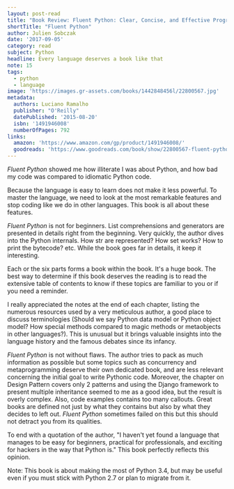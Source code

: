 ```yaml
---
layout: post-read
title: "Book Review: Fluent Python: Clear, Concise, and Effective Programming"
shortTitle: "Fluent Python"
author: Julien Sobczak
date: '2017-09-05'
category: read
subject: Python
headline: Every language deserves a book like that
note: 15
tags:
  - python
  - language
image: 'https://images.gr-assets.com/books/1442848456l/22800567.jpg'
metadata:
  authors: Luciano Ramalho
  publisher: "O'Reilly"
  datePublished: '2015-08-20'
  isbn: '1491946008'
  numberOfPages: 792
links:
  amazon: 'https://www.amazon.com/gp/product/1491946008/'
  goodreads: 'https://www.goodreads.com/book/show/22800567-fluent-python'
---
```


*Fluent Python* showed me how illiterate I was about Python, and how bad my code was compared to idiomatic Python code.

Because the language is easy to learn does not make it less powerful. To master the language, we need to look at the most remarkable features and stop coding like we do in other languages. This book is all about these features.

*Fluent Python* is not for beginners. List comprehensions and generators are presented in details right from the beginning. Very quickly, the author dives into the Python internals. How str are represented? How set works? How to print the bytecode? etc. While the book goes far in details, it keep it interesting.

Each or the six parts forms a book within the book. It's a huge book. The best way to determine if this book deserves the reading is to read the extensive table of contents to know if these topics are familiar to you or if you need a reminder.

I really appreciated the notes at the end of each chapter, listing the numerous resources used by a very meticulous author, a good place to discuss terminologies (Should we say Python data model or Python object model? How special methods compared to magic methods or metaobjects in other languages?). This is unusual but it brings valuable insights into the language history and the famous debates since its infancy.

*Fluent Python* is not without flaws. The author tries to pack as much information as possible but some topics such as concurrency and metaprogramming deserve their own dedicated book, and are less relevant concerning the initial goal to write Pythonic code. Moreover, the chapter on Design Pattern covers only 2 patterns and using the Django framework to present multiple inheritance seemed to me as a good idea, but the result is overly complex. Also, code examples contains too many callouts. Great books are defined not just by what they contains but also by what they decides to left out. *Fluent Python* sometimes failed on this but this should not detract you from its qualities.

To end with a quotation of the author, "I haven't yet found a language that manages to be easy for beginners, practical for professionals, and exciting for hackers in the way that Python is." This book perfectly reflects this opinion.

Note: This book is about making the most of Python 3.4, but may be useful even if you must stick with Python 2.7 or plan to migrate from it.
